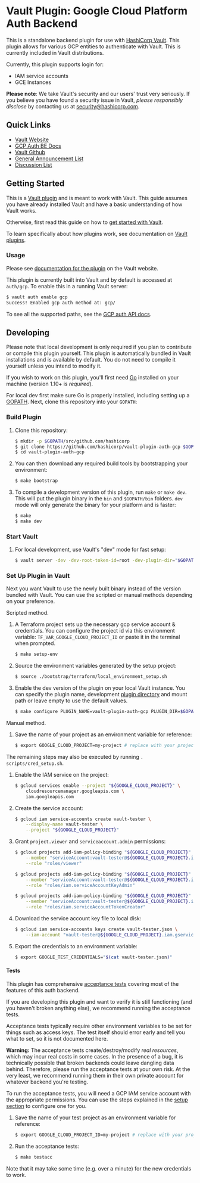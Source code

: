 # Vault Plugin: Google Cloud Platform Auth Backend

This is a standalone backend plugin for use with [HashiCorp Vault](https://www.github.com/hashicorp/vault).
This plugin allows for various GCP entities to authenticate with Vault.
This is currently included in Vault distributions.

Currently, this plugin supports login for:

- IAM service accounts
- GCE Instances

**Please note**: We take Vault's security and our users' trust very seriously. If you believe you have found a security issue in Vault, _please responsibly disclose_ by contacting us at [security@hashicorp.com](mailto:security@hashicorp.com).

## Quick Links

- [Vault Website](https://www.vaultproject.io)
- [GCP Auth BE Docs](https://developer.hashicorp.com/vault/docs/auth/gcp)
- [Vault Github](https://www.github.com/hashicorp/vault)
- [General Announcement List](https://groups.google.com/forum/#!forum/hashicorp-announce)
- [Discussion List](https://groups.google.com/forum/#!forum/vault-tool)


## Getting Started

This is a [Vault plugin](https://developer.hashicorp.com/vault/docs/plugins)
and is meant to work with Vault. This guide assumes you have already installed Vault
and have a basic understanding of how Vault works.

Otherwise, first read this guide on how to [get started with Vault](https://developer.hashicorp.com/vault/tutorials/getting-started/getting-started-install).

To learn specifically about how plugins work, see documentation on [Vault plugins](https://developer.hashicorp.com/vault/docs/plugins).

### Usage

Please see [documentation for the plugin](https://developer.hashicorp.com/vault/docs/auth/gcp)
on the Vault website.

This plugin is currently built into Vault and by default is accessed
at `auth/gcp`. To enable this in a running Vault server:

```sh
$ vault auth enable gcp
Success! Enabled gcp auth method at: gcp/
```

To see all the supported paths, see the [GCP auth API docs](https://developer.hashicorp.com/vault/api-docs/auth/gcp).

## Developing

Please note that local development is only required if you plan to contribute or
compile this plugin yourself. This plugin is automatically bundled in Vault
installations and is available by default. You do not need to compile it
yourself unless you intend to modify it.

If you wish to work on this plugin, you'll first need
[Go](https://www.golang.org) installed on your machine (version 1.10+ is
*required*).

For local dev first make sure Go is properly installed, including
setting up a [GOPATH](https://golang.org/doc/code.html#GOPATH).
Next, clone this repository into your `GOPATH`:

### Build Plugin

1. Clone this repository:

   ```sh
   $ mkdir -p $GOPATH/src/github.com/hashicorp
   $ git clone https://github.com/hashicorp/vault-plugin-auth-gcp $GOPATH/src/github.com/hashicorp/
   $ cd vault-plugin-auth-gcp
   ```

1. You can then download any required build tools by bootstrapping your
environment:

   ```sh
   $ make bootstrap
   ```

1. To compile a development version of this plugin, run `make` or `make dev`.
This will put the plugin binary in the `bin` and `$GOPATH/bin` folders. `dev`
mode will only generate the binary for your platform and is faster:

   ```sh
   $ make
   $ make dev
   ```

### Start Vault

1. For local development, use Vault's "dev" mode for fast setup:

   ```sh
   $ vault server -dev -dev-root-token-id=root -dev-plugin-dir="$GOPATH/vault-plugins"
   ```

### Set Up Plugin in Vault

Next you want Vault to use the newly built binary instead of the version bundled with Vault.
You can use the scripted or manual methods depending on your preference.

Scripted method.

1. A Terraform project sets up the necessary gcp service account & credentials.
   You can configure the project id via this environment variable: `TF_VAR_GOOGLE_CLOUD_PROJECT_ID`
   or paste it in the terminal when prompted.

    ```sh
    $ make setup-env
    ```

2. Source the environment variables generated by the setup project:

    ```sh
    $ source ./bootstrap/terraform/local_environment_setup.sh
    ```

3. Enable the dev version of the plugin on your local Vault instance. You can specify the plugin name,
   development [plugin directory](https://developer.hashicorp.com/vault/docs/configuration#plugin_directory)
   and mount path or leave empty to use the default values.

    ```sh
    $ make configure PLUGIN_NAME=vault-plugin-auth-gcp PLUGIN_DIR=$GOPATH/vault-plugins PLUGIN_PATH=gcp
    ```

Manual method.

1. Save the name of your project as an environment variable for reference:

    ```sh
    $ export GOOGLE_CLOUD_PROJECT=my-project # replace with your project ID
    ```
The remaining steps may also be executed by running `. scripts/cred_setup.sh`.

1. Enable the IAM service on the project:

    ```sh
    $ gcloud services enable --project "${GOOGLE_CLOUD_PROJECT}" \
        cloudresourcemanager.googleapis.com \
        iam.googleapis.com
    ```

1. Create the service account:

    ```sh
    $ gcloud iam service-accounts create vault-tester \
        --display-name vault-tester \
        --project "${GOOGLE_CLOUD_PROJECT}"
    ```

1. Grant `project.viewer` and `serviceaccount.admin` permissions:

    ```sh
    $ gcloud projects add-iam-policy-binding "${GOOGLE_CLOUD_PROJECT}" \
        --member "serviceAccount:vault-tester@${GOOGLE_CLOUD_PROJECT}.iam.gserviceaccount.com" \
        --role "roles/viewer"

    $ gcloud projects add-iam-policy-binding "${GOOGLE_CLOUD_PROJECT}" \
        --member "serviceAccount:vault-tester@${GOOGLE_CLOUD_PROJECT}.iam.gserviceaccount.com" \
        --role "roles/iam.serviceAccountKeyAdmin"

    $ gcloud projects add-iam-policy-binding "${GOOGLE_CLOUD_PROJECT}" \
        --member "serviceAccount:vault-tester@${GOOGLE_CLOUD_PROJECT}.iam.gserviceaccount.com" \
        --role "roles/iam.serviceAccountTokenCreator"
    ```

1. Download the service account key file to local disk:

    ```sh
    $ gcloud iam service-accounts keys create vault-tester.json \
        --iam-account "vault-tester@${GOOGLE_CLOUD_PROJECT}.iam.gserviceaccount.com"
    ```

1. Export the credentials to an environment variable:

    ```sh
    $ export GOOGLE_TEST_CREDENTIALS="$(cat vault-tester.json)"
    ```

#### Tests

This plugin has comprehensive [acceptance tests](https://en.wikipedia.org/wiki/Acceptance_testing)
covering most of the features of this auth backend.

If you are developing this plugin and want to verify it is still
functioning (and you haven't broken anything else), we recommend
running the acceptance tests.

Acceptance tests typically require other environment variables to be set for
things such as access keys. The test itself should error early and tell
you what to set, so it is not documented here.

**Warning:** The acceptance tests create/destroy/modify *real resources*,
which may incur real costs in some cases. In the presence of a bug,
it is technically possible that broken backends could leave dangling
data behind. Therefore, please run the acceptance tests at your own risk.
At the very least, we recommend running them in their own private
account for whatever backend you're testing.

To run the acceptance tests, you will need a GCP IAM service account with the
appropriate permissions. You can use the steps explained in the [setup section](#set-up-plugin-in-vault) to configure one for you.

1. Save the name of your test project as an environment variable for reference:

    ```sh
    $ export GOOGLE_CLOUD_PROJECT_ID=my-project # replace with your project ID
    ```

1. Run the acceptance tests:

    ```sh
    $ make testacc
    ```

Note that it may take some time (e.g. over a minute) for the new credentials to work.

[install-gcloud]: https://cloud.google.com/sdk
